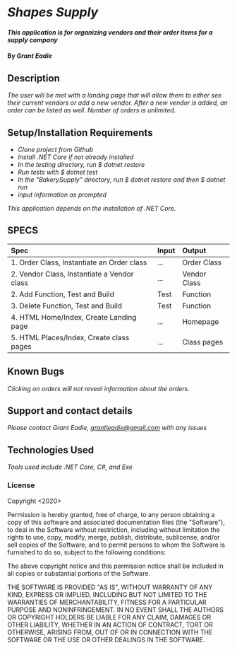 # _Shapes Supply_

#### _This application is for organizing vendors and their order items for a supply company_

#### By _Grant Eadie_

## Description

_The user will be met with a landing page that will allow them to either see their current vendors or add a new vendor. After a new vendor is added, an order can be listed as well. Number of orders is unlimited._

## Setup/Installation Requirements

* _Clone project from Github_
* _Install .NET Core if not already installed_
* _In the testing directory, run $ dotnet restore_
* _Run tests with $ dotnet test_
* _In the "BakerySupply" directory, run $ dotnet restore and then $ dotnet run_
* _input information as prompted_

_This application depends on the installation of .NET Core._

## SPECS

| Spec | Input | Output |
| :-------------     | :------------- | :------------- |
|  1. Order Class, Instantiate an Order class | ... | Order Class |
|  2. Vendor Class, Instantiate a Vendor class | ... | Vendor Class |
|  2. Add Function, Test and Build | Test | Function |
|  3. Delete Function, Test and Build | Test | Function |
|  4. HTML Home/Index, Create Landing page | ... | Homepage |
|  5. HTML Places/Index, Create class pages | ... | Class pages |

## Known Bugs

_Clicking on orders will not reveal information about the orders._

## Support and contact details

_Please contact Grant Eadie, grantleadie@gmail.com with any issues_

## Technologies Used

_Tools used include .NET Core, C#, and Exe_

### License

Copyright <2020> <Grant Eadie>

Permission is hereby granted, free of charge, to any person obtaining a copy of this software and associated documentation files (the "Software"), to deal in the Software without restriction, including without limitation the rights to use, copy, modify, merge, publish, distribute, sublicense, and/or sell copies of the Software, and to permit persons to whom the Software is furnished to do so, subject to the following conditions:

The above copyright notice and this permission notice shall be included in all copies or substantial portions of the Software.

THE SOFTWARE IS PROVIDED "AS IS", WITHOUT WARRANTY OF ANY KIND, EXPRESS OR IMPLIED, INCLUDING BUT NOT LIMITED TO THE WARRANTIES OF MERCHANTABILITY, FITNESS FOR A PARTICULAR PURPOSE AND NONINFRINGEMENT. IN NO EVENT SHALL THE AUTHORS OR COPYRIGHT HOLDERS BE LIABLE FOR ANY CLAIM, DAMAGES OR OTHER LIABILITY, WHETHER IN AN ACTION OF CONTRACT, TORT OR OTHERWISE, ARISING FROM, OUT OF OR IN CONNECTION WITH THE SOFTWARE OR THE USE OR OTHER DEALINGS IN THE SOFTWARE.
